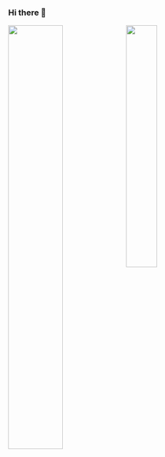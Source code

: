 ### Hi there 👋

<img align="left" width="47%" src="https://github-readme-stats.vercel.app/api?username=galanksumantri&show_icons=true&theme=radical">
<img align="left" width="35.5%" src="https://github-readme-stats.vercel.app/api/top-langs/?username=galanksumantri&layout=compact">

<!-- - 🔭 I’m currently working on ...
- 🌱 I’m currently learning ...
- 👯 I’m looking to collaborate on ...
- 🤔 I’m looking for help with ...
- 💬 Ask me about ...
- 📫 How to reach me: ...
- 😄 Pronouns: ...
- ⚡ Fun fact: ... -->

